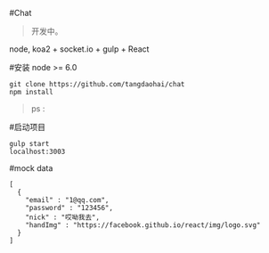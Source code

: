#Chat

> 开发中。

node, koa2 + socket.io + gulp + React

#安装  node >= 6.0

    git clone https://github.com/tangdaohai/chat
    npm install

>ps :

#启动项目

    gulp start
    localhost:3003


#mock data

    [
      {
        "email" : "1@qq.com",
        "password" : "123456",
        "nick" : "哎呦我去",
        "handImg" : "https://facebook.github.io/react/img/logo.svg"
      }
    ]


